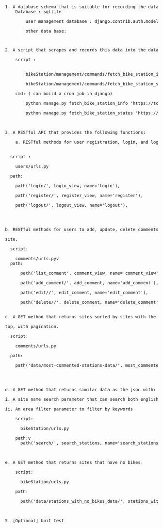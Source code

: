 <pre>
1. A database schema that is suitable for recording the data that is provided with proper relationships and normalized form.In addition, a simple user management database schema, which allows a user to leave a comment about each YouBike site. 
    Database : sqllite <br />
        user management database : django.contrib.auth.models <br />
        other data base: <br />
<pre/>

2. A script that scrapes and records this data into the database every minute. <br />
    script : <br />
    
        bikeStation/management/commands/fetch_bike_station_info.py <br />
        bikeStation/management/commands/fetch_bike_station_status.py <br />
    cmd: ( can build a cron job in django) <br />
        python manage.py fetch_bike_station_info 'https://tcgbusfs.blob.core.windows.net/dotapp/youbike/v2/youbike_immediate.json' <br />
        python manage.py fetch_bike_station_status 'https://tcgbusfs.blob.core.windows.net/dotapp/youbike/v2/youbike_immediate.json' <br />
 <br />
3. A RESTful API that provides the following functions: <br />
    a. RESTful methods for user registration, login, and logout. <br />
    
  script : <br />
    users/urls.py <br />
  path: <br />
    path('login/', login_view, name='login'), <br />
    path('register/', register_view, name='register'), <br />
    path('logout/', logout_view, name='logout'), <br />
 <br />
    
b. RESTful methods for users to add, update, delete comments about a YouBike <br />
site.
    
  script: <br />
    comments/urls.pyv
  path: <br />
      path('list_comment', comment_view, name='comment_view'), <br />
      path('add_comment/', add_comment, name='add_comment'), <br />
      path('edit/<int:comment_id>/', edit_comment, name='edit_comment'), <br />
      path('delete/<int:comment_id>/', delete_comment, name='delete_comment'), <br />

c. A GET method that returns sites sorted by sites with the most comments at the <br />
top, with pagination. <br />
  script: <br />
    comments/urls.py <br />
  path: <br />
    path('data/most-commented-stations-data/', most_commented_stations, name='most_commented_stations_data'), <br />
 <br />
 
d. A GET method that returns similar data as the json with: <br />
i. A site name search parameter that can search both english or chinese <br />
ii. An area filter parameter to filter by keywords <br />
    script: <br />
      bikeStation/urls.py <br />
    path:v
      path('search/', search_stations, name='search_stations') <br />
 <br />
e. A GET method that returns sites that have no bikes. <br />
    script: <br />
      bikeStation/urls.py <br />
    path: <br />
      path('data/stations_with_no_bikes_data/', stations_with_no_bikes, name='stations_with_no_bikes') <br />
     <br />
5. [Optional] Unit test <br />
